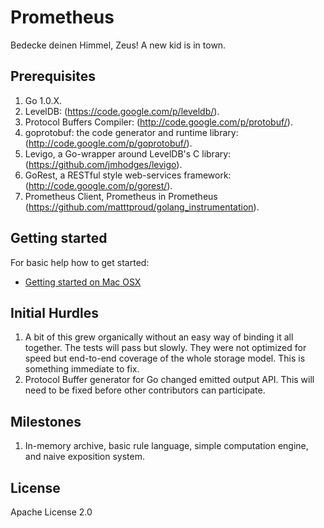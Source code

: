# Prometheus

Bedecke deinen Himmel, Zeus!  A new kid is in town.


## Prerequisites

  1. Go 1.0.X.
  2. LevelDB: (https://code.google.com/p/leveldb/).
  3. Protocol Buffers Compiler: (http://code.google.com/p/protobuf/).
  4. goprotobuf: the code generator and runtime library: (http://code.google.com/p/goprotobuf/).
  5. Levigo, a Go-wrapper around LevelDB's C library: (https://github.com/jmhodges/levigo).
  6. GoRest, a RESTful style web-services framework: (http://code.google.com/p/gorest/).
  7. Prometheus Client, Prometheus in Prometheus (https://github.com/matttproud/golang_instrumentation).

## Getting started

For basic help how to get started:

  * [Getting started on Mac OSX](prometheus/guides/getting-started-osx.md)


## Initial Hurdles

  1. A bit of this grew organically without an easy way of binding it all together.  The tests will pass but slowly.  They were not optimized for speed but end-to-end coverage of the whole storage model.  This is something immediate to fix.
  2. Protocol Buffer generator for Go changed emitted output API.  This will need to be fixed before other contributors can participate.


## Milestones

  1. In-memory archive, basic rule language, simple computation engine, and naive exposition system.


## License

Apache License 2.0
